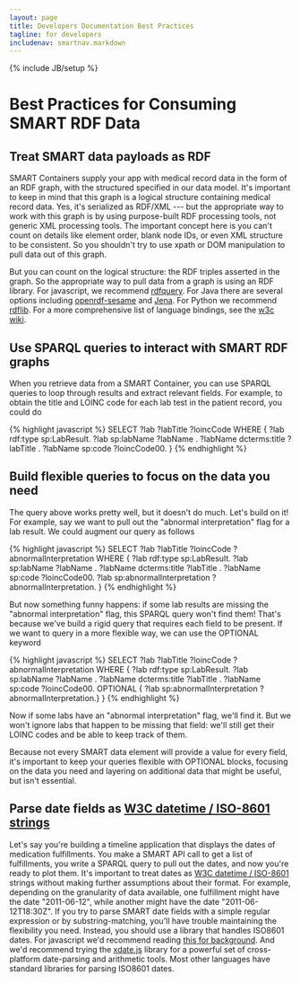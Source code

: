 ```yaml
---
layout: page
title: Developers Documentation Best Practices
tagline: for developers
includenav: smartnav.markdown
---
```


{% include JB/setup %}

<div id="toc"> </div>

# Best Practices for Consuming SMART RDF Data

## Treat SMART data payloads as RDF

SMART Containers supply your app with medical record data in the form of an RDF
graph, with the structured specified in our data model. It's important to keep
in mind that this graph is a logical structure containing medical record data.
Yes, it's serialized as RDF/XML --- but the appropriate way to work with this
graph is by using purpose-built RDF processing tools, not generic XML processing
tools. The important concept here is you can't count on details like element
order, blank node IDs, or even XML structure to be consistent. So you shouldn't
try to use xpath or DOM manipulation to pull data out of this graph.

But you can count on the logical structure: the RDF triples asserted in the
graph. So the appropriate way to pull data from a graph is using an RDF library.
For javascript, we recommend [rdfquery](http://code.google.com/p/rdfquery/). For
Java there are several options including
[openrdf-sesame](http://www.openrdf.org/) and
[Jena](http://jena.sourceforge.net/). For Python we recommend
[rdflib](http://www.rdflib.net/). For a more comprehensive list of language
bindings, see the [w3c wiki](http://www.w3.org/2001/sw/wiki/Category:Programming_Environment).


## Use SPARQL queries to interact with SMART RDF graphs

When you retrieve data from a SMART Container, you can use SPARQL queries to
loop through results and extract relevant fields. For example, to obtain the
title and LOINC code for each lab test in the patient record, you could do

{% highlight javascript %}
    SELECT  ?lab ?labTitle ?loincCode
    WHERE {
      ?lab rdf:type sp:LabResult.
      ?lab sp:labName ?labName .
      ?labName dcterms:title ?labTitle .
      ?labName sp:code ?loincCode00.
    }
{% endhighlight  %}


## Build flexible queries to focus on the data you need

The query above works pretty well, but it doesn't do much. Let's build on it!
For example, say we want to pull out the "abnormal interpretation" flag for a
lab result. We could augment our query as follows

{% highlight javascript %}
    SELECT  ?lab ?labTitle ?loincCode ?abnormalInterpretation
    WHERE {
      ?lab rdf:type sp:LabResult.
      ?lab sp:labName ?labName .
      ?labName dcterms:title ?labTitle .
      ?labName sp:code ?loincCode00.
      ?lab sp:abnormalInterpretation ?abnormalInterpretation.
    }
{% endhighlight  %}

But now something funny happens: if some lab results are missing the "abnormal
interpretation" flag, this SPARQL query won't find them! That's because we've
build a rigid query that requires each field to be present. If we want to query
in a more flexible way, we can use the OPTIONAL keyword

{% highlight javascript %}
    SELECT  ?lab ?labTitle ?loincCode ?abnormalInterpretation
    WHERE {
      ?lab rdf:type sp:LabResult.
      ?lab sp:labName ?labName .
      ?labName dcterms:title ?labTitle .
      ?labName sp:code ?loincCode00.
      OPTIONAL { ?lab sp:abnormalInterpretation ?abnormalInterpretation.}
    }
{% endhighlight  %}

Now if some labs have an "abnormal interpretation" flag, we'll find it. But we
won't ignore labs that happen to be missing that field: we'll still get their
LOINC codes and be able to keep track of them.

Because not every SMART data element will provide a value for every field, it's
important to keep your queries flexible with OPTIONAL blocks, focusing on the
data you need and layering on additional data that might be useful, but isn't
essential.


## Parse date fields as [W3C datetime / ISO-8601  strings](http://www.w3.org/TR/NOTE-datetime)

Let's say you're building a timeline application that displays the dates of
medication fulfillments. You make a SMART API call to get a list of
fulfillments, you write a SPARQL query to pull out the dates, and now you're
ready to plot them. It's important to treat dates as [W3C datetime / ISO-8601](http://www.w3.org/TR/NOTE-datetime) strings without making further
assumptions about their format. For example, depending on the granularity of
data available, one fulfillment might have the date "2011-06-12", while another
might have the date "2011-06-12T18:30Z". If you try to parse SMART date fields
with a simple regular expression or by substring-matching, you'll have trouble
maintaining the flexibility you need. Instead, you should use a library that
handles ISO8601 dates. For javascript we'd recommend reading [this for background](http://delete.me.uk/2005/03/iso8601.html). And we'd recommend trying
the [xdate.js](http://arshaw.com/xdate/) library for a powerful set of
cross-platform date-parsing and arithmetic tools. Most other languages have
standard libraries for parsing ISO8601 dates.
